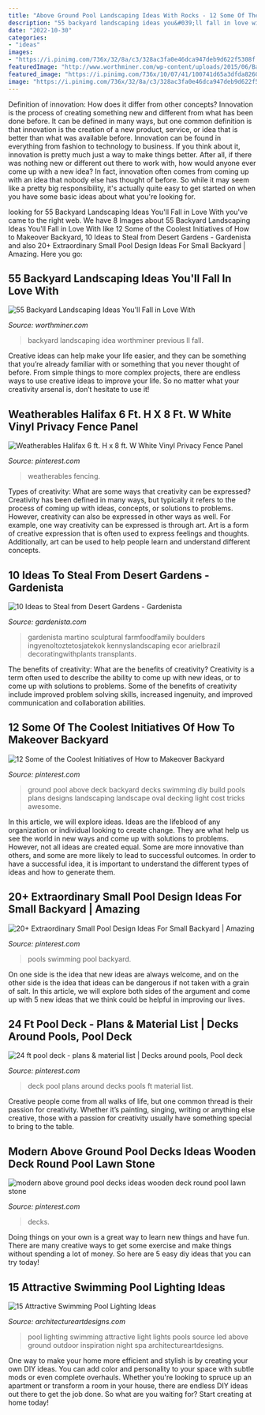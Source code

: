 ```yaml
---
title: "Above Ground Pool Landscaping Ideas With Rocks - 12 Some Of The Coolest Initiatives Of How To Makeover Backyard"
description: "55 backyard landscaping ideas you&#039;ll fall in love with"
date: "2022-10-30"
categories:
- "ideas"
images:
- "https://i.pinimg.com/736x/32/8a/c3/328ac3fa0e46dca947deb9d622f5308f.jpg"
featuredImage: "http://www.worthminer.com/wp-content/uploads/2015/06/Backyard-Landscaping-Ideas-33.jpg"
featured_image: "https://i.pinimg.com/736x/10/07/41/100741d65a3dfda8260b163d73d27d20.jpg"
image: "https://i.pinimg.com/736x/32/8a/c3/328ac3fa0e46dca947deb9d622f5308f.jpg"
---
```



Definition of innovation: How does it differ from other concepts?
Innovation is the process of creating something new and different from what has been done before. It can be defined in many ways, but one common definition is that innovation is the creation of a new product, service, or idea that is better than what was available before. Innovation can be found in everything from fashion to technology to business.
If you think about it, innovation is pretty much just a way to make things better. After all, if there was nothing new or different out there to work with, how would anyone ever come up with a new idea? In fact, innovation often comes from coming up with an idea that nobody else has thought of before. So while it may seem like a pretty big responsibility, it's actually quite easy to get started on when you have some basic ideas about what you're looking for.

	

		
looking for 55 Backyard Landscaping Ideas You&#039;ll Fall in Love With you've came to the right web. We have 8 Images about 55 Backyard Landscaping Ideas You&#039;ll Fall in Love With like 12 Some of the Coolest Initiatives of How to Makeover Backyard, 10 Ideas to Steal from Desert Gardens - Gardenista and also 20+ Extraordinary Small Pool Design Ideas For Small Backyard | Amazing. Here you go:
		
    
## 55 Backyard Landscaping Ideas You&#039;ll Fall In Love With

<img loading=lazy src="http://www.worthminer.com/wp-content/uploads/2015/06/Backyard-Landscaping-Ideas-33.jpg" onerror="this.onerror=null;this.src='https://tse4.mm.bing.net/th?id=OIP.3KhIxFklUXy9-wjCXta6aQHaKR&amp;pid=15.1';" alt="55 Backyard Landscaping Ideas You&#039;ll Fall in Love With">

_Source: worthminer.com_

>backyard landscaping idea worthminer previous ll fall. 

	

Creative ideas can help make your life easier, and they can be something that you’re already familiar with or something that you never thought of before. From simple things to more complex projects, there are endless ways to use creative ideas to improve your life. So no matter what your creativity arsenal is, don’t hesitate to use it!

    
## Weatherables Halifax 6 Ft. H X 8 Ft. W White Vinyl Privacy Fence Panel

<img loading=lazy src="https://i.pinimg.com/736x/32/8a/c3/328ac3fa0e46dca947deb9d622f5308f.jpg" onerror="this.onerror=null;this.src='https://tse2.mm.bing.net/th?id=OIP.qStEtZA8RZCQCIVe6eB-JgHaHa&amp;pid=15.1';" alt="Weatherables Halifax 6 ft. H x 8 ft. W White Vinyl Privacy Fence Panel">

_Source: pinterest.com_

>weatherables fencing. 

	

Types of creativity: What are some ways that creativity can be expressed?
Creativity has been defined in many ways, but typically it refers to the process of coming up with ideas, concepts, or solutions to problems. However, creativity can also be expressed in other ways as well. For example, one way creativity can be expressed is through art. Art is a form of creative expression that is often used to express feelings and thoughts. Additionally, art can be used to help people learn and understand different concepts.

    
## 10 Ideas To Steal From Desert Gardens - Gardenista

<img loading=lazy src="http://cdn.gardenista.com/wp-content/uploads/2018/04/desert-gardens-cactus-rocks-gravel-steve-martino-book-1466x1955.jpg" onerror="this.onerror=null;this.src='https://tse1.mm.bing.net/th?id=OIP.VHxw8G76sbmNzMUoj2QuJwHaJ4&amp;pid=15.1';" alt="10 Ideas to Steal from Desert Gardens - Gardenista">

_Source: gardenista.com_

>gardenista martino sculptural farmfoodfamily boulders ingyenoltoztetosjatekok kennyslandscaping ecor arielbrazil decoratingwithplants transplants. 

	

The benefits of creativity: What are the benefits of creativity?
Creativity is a term often used to describe the ability to come up with new ideas, or to come up with solutions to problems. Some of the benefits of creativity include improved problem solving skills, increased ingenuity, and improved communication and collaboration abilities.

    
## 12 Some Of The Coolest Initiatives Of How To Makeover Backyard

<img loading=lazy src="https://i.pinimg.com/736x/47/86/96/478696076cc1657d34c988ee0ad36544.jpg" onerror="this.onerror=null;this.src='https://tse3.mm.bing.net/th?id=OIP.R7zgBLsYLsLaQXKFkdnijgHaFj&amp;pid=15.1';" alt="12 Some of the Coolest Initiatives of How to Makeover Backyard">

_Source: pinterest.com_

>ground pool above deck backyard decks swimming diy build pools plans designs landscaping landscape oval decking light cost tricks awesome. 

	

In this article, we will explore ideas. Ideas are the lifeblood of any organization or individual looking to create change. They are what help us see the world in new ways and come up with solutions to problems. However, not all ideas are created equal. Some are more innovative than others, and some are more likely to lead to successful outcomes. In order to have a successful idea, it is important to understand the different types of ideas and how to generate them.

    
## 20+ Extraordinary Small Pool Design Ideas For Small Backyard | Amazing

<img loading=lazy src="https://i.pinimg.com/736x/1e/61/e8/1e61e8134d1557274ff1d6446286544c.jpg" onerror="this.onerror=null;this.src='https://tse2.mm.bing.net/th?id=OIP.HBQa9cqvP1G3JRFOcicOTAHaLH&amp;pid=15.1';" alt="20+ Extraordinary Small Pool Design Ideas For Small Backyard | Amazing">

_Source: pinterest.com_

>pools swimming pool backyard. 

	

On one side is the idea that new ideas are always welcome, and on the other side is the idea that ideas can be dangerous if not taken with a grain of salt. In this article, we will explore both sides of the argument and come up with 5 new ideas that we think could be helpful in improving our lives.

    
## 24 Ft Pool Deck - Plans &amp; Material List | Decks Around Pools, Pool Deck

<img loading=lazy src="https://i.pinimg.com/736x/10/07/41/100741d65a3dfda8260b163d73d27d20.jpg" onerror="this.onerror=null;this.src='https://tse2.mm.bing.net/th?id=OIP.1etkk5xnqKWN_6cKuGcoJQAAAA&amp;pid=15.1';" alt="24 ft pool deck - plans &amp; material list | Decks around pools, Pool deck">

_Source: pinterest.com_

>deck pool plans around decks pools ft material list. 

	

Creative people come from all walks of life, but one common thread is their passion for creativity. Whether it’s painting, singing, writing or anything else creative, those with a passion for creativity usually have something special to bring to the table.

    
## Modern Above Ground Pool Decks Ideas Wooden Deck Round Pool Lawn Stone

<img loading=lazy src="https://i.pinimg.com/736x/c6/ca/c5/c6cac5a4fd370b04e24da32aa9bd1f77.jpg" onerror="this.onerror=null;this.src='https://tse3.mm.bing.net/th?id=OIP.Fpd3LIOJqnim7wHol1sqywHaLH&amp;pid=15.1';" alt="modern above ground pool decks ideas wooden deck round pool lawn stone">

_Source: pinterest.com_

>decks. 

	

Doing things on your own is a great way to learn new things and have fun. There are many creative ways to get some exercise and make things without spending a lot of money. So here are 5 easy diy ideas that you can try today!

    
## 15 Attractive Swimming Pool Lighting Ideas

<img loading=lazy src="https://www.architectureartdesigns.com/wp-content/uploads/2015/09/3.jpg" onerror="this.onerror=null;this.src='https://tse1.mm.bing.net/th?id=OIP.QhWO-MgdA_3GP3z_hMIXsAHaFM&amp;pid=15.1';" alt="15 Attractive Swimming Pool Lighting Ideas">

_Source: architectureartdesigns.com_

>pool lighting swimming attractive light lights pools source led above ground outdoor inspiration night spa architectureartdesigns. 

	

One way to make your home more efficient and stylish is by creating your own DIY ideas. You can add color and personality to your space with subtle mods or even complete overhauls. Whether you're looking to spruce up an apartment or transform a room in your house, there are endless DIY ideas out there to get the job done. So what are you waiting for? Start creating at home today!

